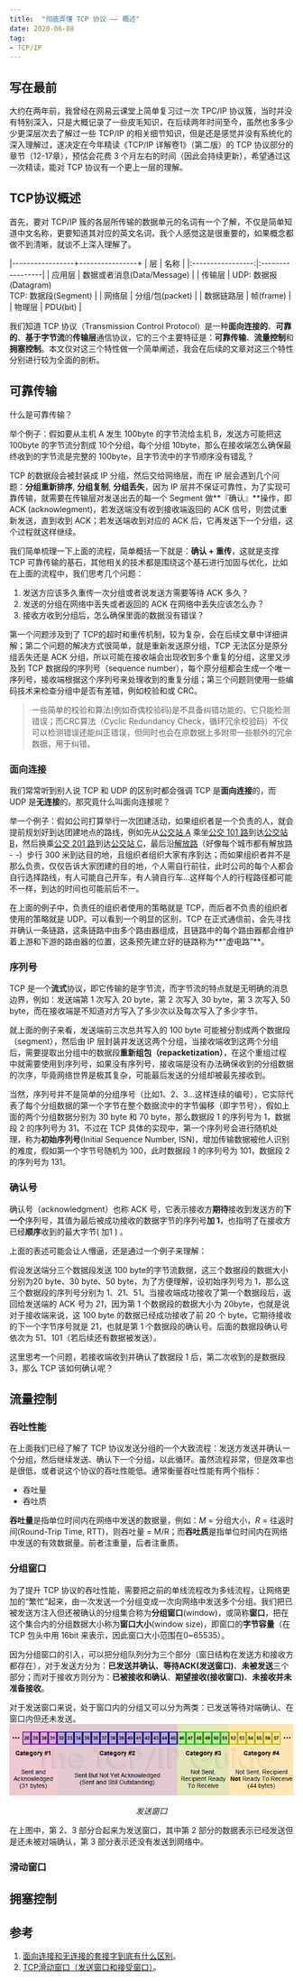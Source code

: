 ```yaml
---
title:  "彻底弄懂 TCP 协议 —— 概述"
date: 2020-06-08
tag:
- TCP/IP
---
```


## 写在最前
大约在两年前，我曾经在网易云课堂上简单复习过一次 TPC/IP 协议簇，当时并没有特别深入，只是大概记录了一些皮毛知识，在后续两年时间至今，虽然也多多少少更深层次去了解过一些 TCP/IP 的相关细节知识，但是还是感觉并没有系统化的深入理解过，遂决定在今年精读《TCP/IP 详解卷1》（第二版）的 TCP 协议部分的章节（12-17章），预估会花费 3 个月左右的时间（因此会持续更新），希望通过这一次精读，能对 TCP 协议有一个更上一层的理解。

## TCP协议概述

首先，要对 TCP/IP 簇的各层所传输的数据单元的名词有一个了解，不仅是简单知道中文名称，更要知道其对应的英文名词，我个人感觉这是很重要的，如果概念都做不到清晰，就谈不上深入理解了。

|-----------------+----------------+
| 层              | 名称    |
|:-----------------:|:-----------------|
| 应用层          | 数据或者消息(Data/Message) |
| 传输层          | UDP: 数据报(Datagram)<br> TCP: 数据段(Segment) |
| 网络层          | 分组/包(packet) |
| 数据链路层      | 帧(frame) |
| 物理层          | PDU(bit) |

我们知道 TCP 协议（Transmission Control Protocol）是一种**面向连接的**、**可靠的**、**基于字节流**的**传输层**通信协议，它的三个主要特征是：**可靠传输**、**流量控制**和**拥塞控制**。本文仅对这三个特性做一个简单阐述，我会在后续的文章对这三个特性分别进行较为全面的剖析。

## 可靠传输
什么是可靠传输？

举个例子：假如要从主机 A 发生 100byte 的字节流给主机 B，发送方可能把这 100byte 的字节流分割成 10个分组，每个分组 10byte，那么在接收端怎么确保最终收到的字节流是完整的 100byte，且字节流中的字节顺序没有错乱？

TCP 的数据段会被封装成 IP 分组，然后交给网络层，而在 IP 层会遇到几个问题：**分组重新排序**, **分组复制**, **分组丢失**，因为 IP 层并不保证可靠性，为了实现可靠传输，就需要在传输层对发送出去的每一个 Segment 做**『确认』**操作，即 ACK (acknowlegment)，若发送端没有收到接收端返回的 ACK 信号，则尝试重新发送，直到收到 ACK；若发送端收到对应的 ACK 后，它再发送下一个分组，这个过程就这样继续。

我们简单梳理一下上面的流程，简单概括一下就是：**确认 + 重传**，这就是支撑 TCP 可靠传输的基石，其他相关的技术都是围绕这个基石进行加固与优化，比如在上面的流程中，我们思考几个问题：
1. 发送方应该多久重传一次分组或者说发送方需要等待 ACK 多久？
2. 发送的分组在网络中丢失或者返回的 ACK 在网络中丢失应该怎么办？
3. 接收方收到分组后，怎么确保里面的数据没有错误？

第一个问题涉及到了 TCP的超时和重传机制，较为复杂，会在后续文章中详细讲解；第二个问题的解决方式很简单，就是重新发送原分组，TCP 无法区分是原分组丢失还是 ACK 分组，所以可能在接收端会出现收到多个重复的分组，这里又涉及到 TCP 数据段的序列号（sequence number），每个原分组都会生成一个唯一序列号，接收端根据这个序列号来处理收到的重复分组；第三个问题则使用一些编码技术来检查分组中是否有差错，例如校验和或 CRC。

>一些简单的校验和算法(例如奇偶校验码)是不具备纠错功能的，它只能检测错误；而CRC算法（Cyclic Redundancy Check，循环冗余校验码）不仅可以检测错误还能纠正错误，但同时也会在原数据上多附带一些额外的冗余数据，用于纠错。

### 面向连接
我们常常听到别人说 TCP 和 UDP 的区别时都会强调 TCP 是**面向连接**的，而 UDP 是**无连接**的。那究竟什么叫面向连接呢？

举一个例子：假如公司打算举行一次团建活动，如果组织者是一个负责的人，就会提前规划好到达团建地点的路线，例如先从<u>公交站 A</u> 乘坐<u>公交 101 路</u>到达<u>公交站 B</u>，然后换乘<u>公交 201 路</u>到达<u>公交站 C</u>，最后沿<u>解放路</u>（好像每个城市都有解放路 - -）步行 300 米到达目的地，且组织者组织大家有序到达；而如果组织者并不是那么负责，仅仅告诉大家团建的目的地，个人需自行前往，此时公司的每个人都会自行选择路线，有人可能自己开车，有人骑自行车...这样每个人的行程路径都可能不一样，到达的时间也可能前后不一。

在上面的例子中，负责任的组织者使用的策略就是 TCP，而后者不负责的组织者使用的策略就是 UDP。可以看到一个明显的区别，TCP 在正式通信前，会先寻找并确认一条链路，这条链路中由多个路由器组成，且链路中的每个路由器都会维护着上游和下游的路由器的位置，这条预先建立好的链路称为**“虚电路”**。

### 序列号
TCP 是一个**流式**协议，即它传输的是字节流，而字节流的特点就是无明确的消息边界，例如：发送端第 1 次写入 20 byte，第 2 次写入 30 byte，第 3 次写入 50 byte，而在接收端是不知道对方写入了多少次以及每次写入了多少字节。

就上面的例子来看，发送端前三次总共写入的 100 byte 可能被分割成两个数据段（segment），然后由 IP 层封装并发送这两个分组，当接收端收到这两个分组后，需要提取出分组中的数据段**重新组包（repacketization）**，在这个重组过程中就需要使用到序列号，如果没有序列号，接收端是没有办法确保收到的分组数据的次序，毕竟网络世界是极其复杂，可能最后发送的分组却被最先接收到。

当然，序列号并不是简单的分组序号（比如1、2、3...这样连续的编号），它实际代表了每个分组数据的第一个字节在整个数据流中的字节偏移（即字节号），假如上面的两个分组数据分别为 30 byte 和 70 byte，那么数据段 1 的序列号为 1，数据段 2 的序列号为 31。不过在 TCP 具体的实现中，第一个序列号会进行随机处理，称为**初始序列号**(Initial Sequence Number, ISN)，增加传输数据被他人识别的难度，假如第一个字节号随机为 100，此时数据段 1 的序列号为 101，数据段 2 的序列号为 131。

### 确认号
确认号（acknowledgment）也称 ACK 号，它表示接收方**期待**接收到发送方的**下一个**序列号，其值为最后被成功接收的数据字节的序列号**加 1**，也指明了在接收方已经**顺序**收到的最大字节( 加1 ) 。

上面的表述可能会让人懵逼，还是通过一个例子来理解：

假设发送端分三个数据段发送 100 byte的字节流数据，这三个数据段的数据大小分别为20 byte、30 byte、50 byte，为了方便理解，设初始序列号为 1，那么这三个数据段的序列号分别为 1、21、51。当接收端成功接收了第一个数据段后，返回给发送端的 ACK 号为 *21*，因为第 1 个数据段的数据大小为 20byte，也就是说对于接收端来说，这 100 byte 的数据已经成功接收了前 20 个 byte，它期待接收的下一个字节序号就是 21，也就是第 1 个数据段的确认号。后面的数据段确认号依次为 51、101（若后续还有数据被发送）。

这里思考一个问题，若接收端收到并确认了数据段 1 后，第二次收到的是数据段 3，那么 TCP 该如何确认呢？

## 流量控制

### 吞吐性能
在上面我们已经了解了 TCP 协议发送分组的一个大致流程：发送方发送并确认一个分组，然后继续发送、确认下一个分组，以此循环。虽然流程非常，但是效率也是很低，或者说这个协议的吞吐性能低。通常衡量吞吐性能有两个指标：
- 吞吐量
- 吞吐质

**吞吐量**是指单位时间内在网络中发送的数据量，例如：*M* = 分组大小，*R* = 往返时间(Round-Trip Time, RTT)，则吞吐量 = M/R；而**吞吐质**是指单位时间内在网络中发送的有效数据量。前者注重量，后者注重质。

### 分组窗口
为了提升 TCP 协议的吞吐性能，需要把之前的单线流程改为多线流程，让网络更加的“繁忙”起来，由一次发送一个分组变成一次向网络中发送多个分组。我们把已被发送方注入但还被确认的分组集合称为**分组窗口**(window)，或简称**窗口**，把在这个集合内的分组数据大小称为**窗口大小**(window size)，即窗口的**字节容量**（在 TCP 包头中用 16bit 来表示，因此窗口大小范围在0~65535）。

因为分组窗口的引入，可以把分组队列分为三个部分（窗日结构在发送方和接收方都存在），对于发送方分为：**已发送并确认**、**等待ACK(发送窗口)**、**未被发送**三个部分；而对于接收方则分为：**已被接收和确认**、**期望接收(接收窗口)**、**未接收并未准备接收**。

对于发送窗口来说，处于窗口内的分组又可以分为两类：已发送等待对端确认、在窗口内但还未发送。
![发送窗口](/assets/image/posts/2020-06-08-01.png?style=centerme)
<p align="center"><em>发送窗口</em></p>

在上图中，第 2、3 部分合起来为发送窗口，其中第 2 部分的数据表示已经发送但是还未被对端确认，第 3 部分表示还没有发送到网络中。

### 滑动窗口


## 拥塞控制

## 参考
1. [面向连接和无连接的套接字到底有什么区别](http://c.biancheng.net/view/vip_5864.html)。
2. [TCP滑动窗口（发送窗口和接受窗口）](https://www.cnblogs.com/hongdada/p/11171068.html)。